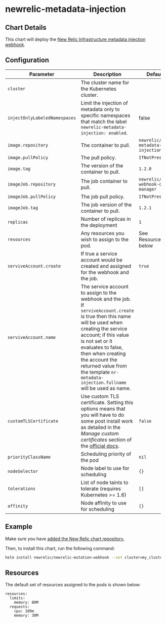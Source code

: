 # newrelic-metadata-injection

## Chart Details

This chart will deploy the [New Relic Infrastructure metadata injection webhook][1].

## Configuration

| Parameter                     | Description                                                  | Default                    |
| ----------------------------- | ------------------------------------------------------------ | -------------------------- |
| `cluster`                     | The cluster name for the Kubernetes cluster.                 |                            |
| `injectOnlyLabeledNamespaces` | Limit the injection of metadata only to specific namespaces that match the label `newrelic-metadata-injection: enabled`. | false |
| `image.repository`            | The container to pull.                                       | `newrelic/k8s-metadata-injection`   |
| `image.pullPolicy`            | The pull policy.                                             | `IfNotPresent`                      |
| `image.tag`                   | The version of the container to pull.                        | `1.2.0`                             |
| `imageJob.repository`         | The job container to pull.                                   | `newrelic/k8s-webhook-cert-manager` |
| `imageJob.pullPolicy`         | The job pull policy.                                         | `IfNotPresent`                      |
| `imageJob.tag`                | The job version of the container to pull.                    | `1.2.1`                             |
| `replicas`                    | Number of replicas in the deployment                         | `1`                                 |
| `resources`                   | Any resources you wish to assign to the pod.                 | See Resources below                 |
| `serviveAccount.create`       | If true a service account would be created and assigned for the webhook and the job. | `true` |
| `serviveAccount.name`         | The service account to assign to the webhook and the job. If `serviveAccount.create` is true then this name will be used when creating the service account; if this value is not set or it evaluates to false, then when creating the account the returned value from the template `nr-metadata-injection.fullname` will be used as name. | |
| `customTLSCertificate`        | Use custom TLS certificate. Setting this options means that you will have to do some post install work as detailed in the *Manage custom certificates* section of the [official docs][1]. | `false` |
| `priorityClassName`           | Scheduling priority of the pod                               | `nil`                               |
| `nodeSelector`                | Node label to use for scheduling                             | `{}`                                |
| `tolerations`                 | List of node taints to tolerate (requires Kubernetes >= 1.6) | `[]`                                |
| `affinity`                    | Node affinity to use for scheduling                          | `{}`                                |

## Example

Make sure you have [added the New Relic chart repository.](../../README.md#installing-charts)

Then, to install this chart, run the following command:

```sh
helm install newrelic/newrelic-mutation-webhook --set cluster=my_cluster_name
```

## Resources

The default set of resources assigned to the pods is shown below:

    resources:
      limits:
        memory: 80M
      requests:
        cpu: 100m
        memory: 30M

[1]: https://docs.newrelic.com/docs/integrations/kubernetes-integration/link-your-applications/link-your-applications-kubernetes#configure-injection
